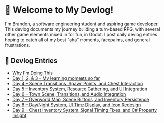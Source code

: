 # 👋 Welcome to My Devlog!

I'm Brandon, a software engineering student and aspiring game developer.  
This devlog documents my journey building a turn-based RPG, with several other game elements mixed in for fun, in Godot.
I post daily devlog entries hoping to catch all of my best "aha" moments, facepalms, and general frustrations.

## 📝 Devlog Entries

- [Why I'm Doing This](README.md)
- [Day 1, 2, & 3 – My learning moments so far](devlog/2025-05-18_thru_2025-05-20_ui_nodes_and_more.md)
- [Day 4 – Scene Transitions, Spawn Points, and Chest Interaction](devlog/2025-05-21_day4.md)
- [Day 5 – Inventory System, Resource Gathering, and UI Integration](devlog/2025-05-22_day5.md)
- [Day 6 – Town Scene, Transitions, and Audio Integration](devlog/2025-05-23_day6.md)
- [Day 7 – Overworld Map, Scene Buttons, and Inventory Persistence](devlog/2025-05-26_day7.md)
- [Day 8 – Day/Night System, UI Time Display, and Icon Redesign](devlog/2025-05-27_day8.md)
- [Day 9 – Chest Inventory System, Signal Timing Fixes, and C# Property Insight](devlog/2025-05-28_day9.md)
